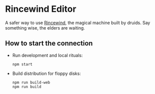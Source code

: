 # Rincewind Editor

A safer way to use [Rincewind](https://github.com/equilaterus-gamestudios/rincewind), the magical machine built by druids. Say something wise, the elders are waiting.

## How to start the connection

* Run development and local rituals: 
  ```
  npm start
  ````

* Build distribution for floppy disks:
  ```
  npm run build-web
  npm run build
  ```
